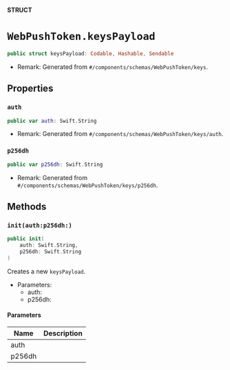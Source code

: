 **STRUCT**

# `WebPushToken.keysPayload`

```swift
public struct keysPayload: Codable, Hashable, Sendable
```

- Remark: Generated from `#/components/schemas/WebPushToken/keys`.

## Properties
### `auth`

```swift
public var auth: Swift.String
```

- Remark: Generated from `#/components/schemas/WebPushToken/keys/auth`.

### `p256dh`

```swift
public var p256dh: Swift.String
```

- Remark: Generated from `#/components/schemas/WebPushToken/keys/p256dh`.

## Methods
### `init(auth:p256dh:)`

```swift
public init(
    auth: Swift.String,
    p256dh: Swift.String
)
```

Creates a new `keysPayload`.

- Parameters:
  - auth:
  - p256dh:

#### Parameters

| Name | Description |
| ---- | ----------- |
| auth |  |
| p256dh |  |
